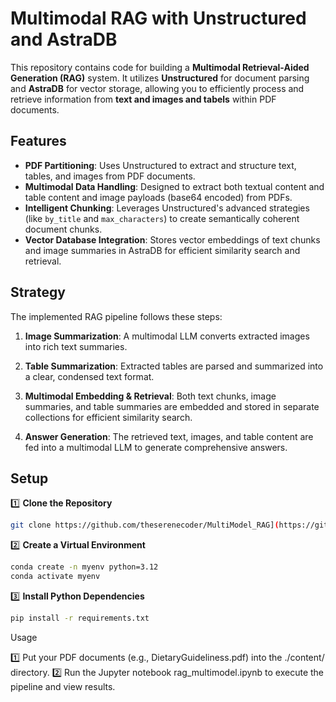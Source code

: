 # Multimodal RAG with Unstructured and AstraDB


This repository contains code for building a **Multimodal Retrieval-Aided Generation (RAG)** system. It utilizes **Unstructured** for document parsing and **AstraDB** for vector storage, allowing you to efficiently process and retrieve information from  **text and images and tabels** within PDF documents.

## Features

- **PDF Partitioning**: Uses Unstructured to extract and structure text, tables, and images from PDF documents.
- **Multimodal Data Handling**: Designed to extract both textual content and table content and image payloads (base64 encoded) from PDFs.
- **Intelligent Chunking**: Leverages Unstructured's advanced strategies (like `by_title` and `max_characters`) to create semantically coherent document chunks.
- **Vector Database Integration**: Stores vector embeddings of text chunks and image summaries in AstraDB for efficient similarity search and retrieval.

## Strategy

The implemented RAG pipeline follows these steps:

1. **Image Summarization**: A multimodal LLM converts extracted images into rich text summaries.

2. **Table Summarization**: Extracted tables are parsed and summarized into a clear, condensed text format.

3. **Multimodal Embedding & Retrieval**: Both text chunks, image summaries, and table summaries are embedded and stored in separate collections for efficient similarity search.

4. **Answer Generation**: The retrieved text, images, and table content are fed into a multimodal LLM to generate comprehensive answers.

## Setup

1️⃣ **Clone the Repository**
```bash
git clone https://github.com/theserenecoder/MultiModel_RAG](https://github.com/arunak1998/multimodelrag
```

2️⃣ **Create a Virtual Environment**
```bash
conda create -n myenv python=3.12
conda activate myenv
```

3️⃣ **Install Python Dependencies**
```bash
pip install -r requirements.txt
```

Usage

1️⃣ Put your PDF documents (e.g., DietaryGuideliness.pdf) into the ./content/ directory.
2️⃣ Run the Jupyter notebook rag_multimodel.ipynb to execute the pipeline and view results.
